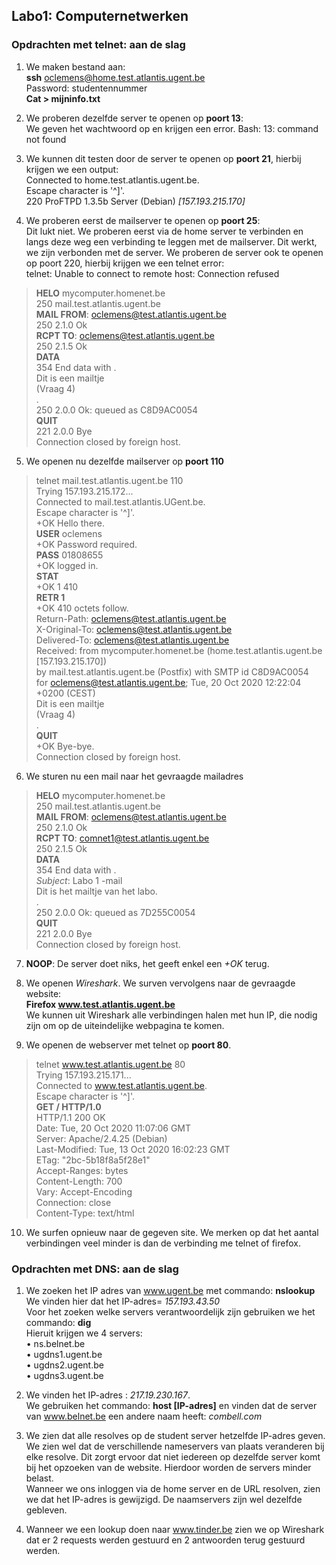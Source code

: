 ## Labo1: Computernetwerken
### Opdrachten met telnet: aan de slag
1. We maken bestand aan:  
 **ssh** oclemens@home.test.atlantis.ugent.be  
 Password: studentennummer  
 **Cat > mijninfo.txt**

2.	We proberen dezelfde server te openen op **poort 13**:  
 We geven het wachtwoord op en krijgen een error. Bash: 13: command not found

3.	We kunnen dit testen door de server te openen op **poort 21**, hierbij krijgen we een output:  
 Connected to home.test.atlantis.ugent.be.  
 Escape character is '^]'.  
 220 ProFTPD 1.3.5b Server (Debian) _[157.193.215.170]_ 

4.	We proberen eerst de mailserver te openen op **poort 25**:  
 Dit lukt niet. We proberen eerst via de home server te verbinden en langs deze weg een verbinding te leggen met de mailserver.     Dit werkt, we zijn verbonden met de server.
  We proberen de server ook te openen op poort 220, hierbij krijgen we een telnet error:  
  telnet: Unable to connect to remote       host: Connection refused  
 >**HELO** mycomputer.homenet.be  
 250 mail.test.atlantis.ugent.be  
 **MAIL FROM**: oclemens@test.atlantis.ugent.be  
 250 2.1.0 Ok  
 **RCPT TO**: oclemens@test.atlantis.ugent.be  
 250 2.1.5 Ok  
 **DATA**  
 354 End data with <CR><LF>.<CR><LF>  
 Dit is een mailtje   
 (Vraag 4)  
 .  
 250 2.0.0 Ok: queued as C8D9AC0054  
 **QUIT**  
 221 2.0.0 Bye  
 Connection closed by foreign host.  

5.	We openen nu dezelfde mailserver op **poort 110**

 >telnet mail.test.atlantis.ugent.be 110  
 Trying 157.193.215.172...  
 Connected to mail.test.atlantis.UGent.be.  
 Escape character is '^]'.  
 +OK Hello there.  
 **USER** oclemens  
 +OK Password required.  
 **PASS** 01808655  
 +OK logged in.  
 **STAT**  
 +OK 1 410  
 **RETR 1**  
 +OK 410 octets follow.  
 Return-Path: <oclemens@test.atlantis.ugent.be>  
 X-Original-To: oclemens@test.atlantis.ugent.be  
 Delivered-To: oclemens@test.atlantis.ugent.be  
 Received: from mycomputer.homenet.be (home.test.atlantis.ugent.be [157.193.215.170])  
	 by mail.test.atlantis.ugent.be (Postfix) with SMTP id C8D9AC0054  
	 for <oclemens@test.atlantis.ugent.be>; Tue, 20 Oct 2020 12:22:04 +0200 (CEST)  
 Dit is een mailtje   
 (Vraag 4)  
 .  
 **QUIT**  
 +OK Bye-bye.  
 Connection closed by foreign host.  

6.	We sturen nu een mail naar het gevraagde mailadres  

>**HELO** mycomputer.homenet.be  
250 mail.test.atlantis.ugent.be  
**MAIL FROM**: oclemens@test.atlantis.ugent.be  
250 2.1.0 Ok  
**RCPT TO**: comnet1@test.atlantis.ugent.be  
250 2.1.5 Ok  
**DATA**  
354 End data with <CR><LF>.<CR><LF>  
_Subject_: Labo 1 -mail  
Dit is het mailtje van het labo.  
.  
250 2.0.0 Ok: queued as 7D255C0054  
**QUIT**  
221 2.0.0 Bye  
Connection closed by foreign host.  

7.	 **NOOP**: De server doet niks, het geeft enkel een _+OK_ terug.

8.	We openen _Wireshark_. We surven vervolgens naar de gevraagde website:  
 **Firefox www.test.atlantis.ugent.be**  
 We kunnen uit Wireshark alle verbindingen halen met hun IP, die nodig zijn om op de uiteindelijke webpagina te komen.

9.	 We openen de webserver met telnet op **poort 80**.  
 >telnet www.test.atlantis.ugent.be 80  
 Trying 157.193.215.171...  
 Connected to www.test.atlantis.ugent.be.  
 Escape character is '^]'.  
 **GET / HTTP/1.0**  
 HTTP/1.1 200 OK  
 Date: Tue, 20 Oct 2020 11:07:06 GMT  
 Server: Apache/2.4.25 (Debian)  
 Last-Modified: Tue, 13 Oct 2020 16:02:23 GMT  
 ETag: "2bc-5b18f8a5f28e1"  
 Accept-Ranges: bytes  
 Content-Length: 700  
 Vary: Accept-Encoding  
 Connection: close  
 Content-Type: text/html  

10.	We surfen opnieuw naar de gegeven site. We merken op dat het aantal verbindingen veel minder is dan de verbinding me telnet of firefox.




### Opdrachten met DNS: aan de slag

1.	We zoeken het IP adres van www.ugent.be met commando: **nslookup**  
 We vinden hier dat het IP-adres= _157.193.43.50_  
 Voor het zoeken welke servers verantwoordelijk zijn gebruiken we het commando: **dig**  
 Hieruit krijgen we 4 servers:  
 •	ns.belnet.be  
 •	ugdns1.ugent.be  
 •	ugdns2.ugent.be  
 •	ugdns3.ugent.be  

2.	We vinden het IP-adres : _217.19.230.167_.  
 We gebruiken het commando: **host [IP-adres]** en vinden dat de server van www.belnet.be een andere naam heeft: _combell.com_

3.	We zien dat alle resolves op de student server hetzelfde IP-adres geven. We zien wel dat de verschillende nameservers van     plaats veranderen bij elke resolve. Dit zorgt ervoor dat niet iedereen op dezelfde server komt bij het opzoeken van de website. Hierdoor worden de servers minder belast.  
Wanneer we ons inloggen via de home server en de URL resolven, zien we dat het IP-adres is gewijzigd. De naamservers zijn wel dezelfde gebleven.

4.	Wanneer we een lookup doen naar www.tinder.be zien we op Wireshark dat er 2 requests werden gestuurd en 2 antwoorden terug gestuurd werden.



